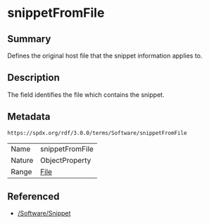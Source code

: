 <!-- Automatically generated by spec-parser v2.3.0 on 2024-07-16T15:00:52.540788+00:00 -->
<!-- SPDX-License-Identifier: Community-Spec-1.0 -->

# snippetFromFile

## Summary

Defines the original host file that the snippet information applies to.


## Description

The field identifies the file which contains the snippet.


## Metadata

`https://spdx.org/rdf/3.0.0/terms/Software/snippetFromFile`


| | |
|---|---|
| Name | snippetFromFile |
| Nature | ObjectProperty |
| Range | [File](../Classes/File.md) |




## Referenced

- [/Software/Snippet](../../Software/Classes/Snippet.md)

